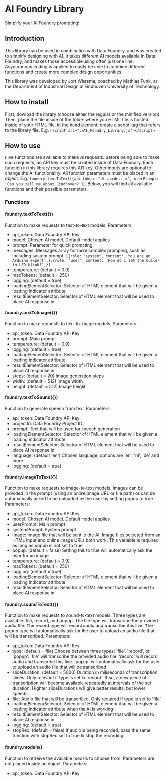 # AI Foundry Library

Simplify your AI Foundry prompting!

## Introduction

This library can be used in combination with Data Foundry, and was created to simplify designing with AI. It takes different AI models available in Data Foundry, and makes those accessible using often just one line. Asyncronous coding is applied to easily be able to combine different functions and create more complex design opportunities.

This library was developed by Jort Wiersma, coached by Mathias Funk, at the Department of Industrial Design at Eindhoven University of Technology.

## How to install

First, dowload the library (choose either the regular or the minified version). Then, place the file inside of the folder where you HTML file is hosted. Inside of your HTML file, in the head element, create a script-tag that refers to the library file. E.g. `<script src="./AI_Foundry_Library.js"></script>`

## How to use

Five functions are available to make AI requests. Before being able to make such requests, an API key must be created inside of Data Foundry. Each function in this library requires this API key. Other inputs are optional to change the AI functionality. All function parameters must be placed in an object. E.g. `foundry.textToText({api_token: 'df-abcde...=', userPrompt: 'Can you tell me about Eindhoven?'})`. Below, you will find all available functions and their possible parameters.

### Functions

#### foundry.textToText({})

Function to make requests to text-to-text models. Parameters:

- api_token: Data Foundry API Key
- model: Chosen AI model. Default model applies
- prompt: Parameter for quick prompting
- messages: Messages array for more complex promping, such as including system prompt. `[{role: "system", content: 'You are an Arduino expert',},{role: "user", content: 'How do I let the build-in LED blink?',}]`
- temperature: (default = 0.9)
- maxTokens: (default = 250)
- logging: (default = true)
- loadingElementSelector: Selector of HTML element that will be given a loading indicator attribute
- resultElementSelector: Selector of HTML element that will be used to place AI response in

#### foundry.textToImage({})

Function to make requests to text-to-image models. Parameters:

- api_token: Data Foundry API Key
- prompt: Main prompt
- temperature: (default = 0.9)
- logging: (default = true)
- loadingElementSelector: Selector of HTML element that will be given a loading indicator attribute
- resultElementSelector: Selector of HTML element that will be used to place AI response in
- steps: (default = 20) Image generation steps
- width: (default = 512) Image width
- height: (default = 512) Image height

#### foundry.textToSound({})

Function to generate speech from text. Parameters:

- api_token: Data Foundry API Key
- projectId: Data Foundry Project ID
- prompt: Text that will be used for speech generation
- loadingElementSelector: Selector of HTML element that will be given a loading indicator attribute
- resultElementSelector: Selector of HTML element that will be used to place AI response in
- language: (default 'en') Chosen language, options are 'en', 'nl', 'de' and more
- logging: (default = true)

#### foundry.imageToText({})

Function to make requests to image-to-text models. Images can be provided in the prompt (using an online image URL or file path) or can be automatically asked to be uploaded by the user by setting popup to true. Parameters:

- api_token: Data Foundry API Key
- model: Chosen AI model. Default model applies
- userPrompt: Main prompt
- systemPrompt: System prompt
- image: Image file that will be sent to the AI. Image files selected from an HTML input and online image URLs both work. This variable is required as long as popup is not set to true.
- popup: (default = false) Setting this to true will automatically ask the user for an image.
- temperature: (default = 0.9)
- maxTokens: (default = 250)
- logging: (default = true)
- loadingElementSelector: Selector of HTML element that will be given a loading indicator attribute
- resultElementSelector: Selector of HTML element that will be used to place AI response in

#### foundry.soundToText({})

Function to make requests to sound-to-text models. Three types are available: file, record, and popup. The file type will transcribe the provided audio file. The record type will record audio and transcribe this live. The popup type will automatically ask for the user to upload an audio file that will be transcribed. Parameters:

- api_token: Data Foundry API Key
- type: (default = file) Choose between three types: 'file', 'record', or 'popup'. 'file' will transcribe the provided audio file. 'record' will record audio and transcribe this live. 'popup' will automatically ask for the user to upload an audio file that will be transcribed
- sliceDuration: (default = 5000) Duration in miliseconds of transcription slices. Only relevant if type is set to 'record'. If so, a new piece of transcription will become available repeatedly at intervals of the set duration. Highter sliceDurations will give better results, but lower speeds.
- file: Audio file that will be transcribed. Only required if type is set to 'file'
- loadingElementSelector: Selector of HTML element that will be given a loading indicator attribute when the AI is working
- resultElementSelector: Selector of HTML element that will be used to place AI response in
- logging: (default = true)
- stopRec: (default = false) If audio is being recorded, pass the same function with stopRec set to true to stop the recording.

#### foundry.models()

Function to retreive the available models to choose from. Parameters are not placed inside an object. Parameters:

- api_token: Data Foundry API Key
